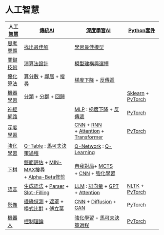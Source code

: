 # 人工智慧

[傳統AI]:./01-傳統AI/
[深度學習AI]:./02-新式AI/
[機器學習]:./03-機器學習/
[神經網路]:./04-神經網路/
[深度學習]:./05-深度學習/
[強化學習]:./06-強化學習/
[下棋]:./07-電腦下棋/
[語言]:./08-語言交談/
[影像]:./09-影像視覺/
[機器人]:./10-機器控制/

[優化算法]:./01-傳統AI/01-優化/
[算分數]:./
[鄰居]:./
[模型]:./
[盤面評估]:./
[對局搜尋]:./
[自我對局]:./
[MCTS]:./
[CNN]:./
[Diffusion]:./
[遮罩]:./
[傅立葉]:./
[控制理論]:./
[馬可夫決策過程]:./
[搜尋]:./01-傳統AI/01-搜尋/
[梯度下降]:./04-神經網路/03-梯度下降法/
[反傳遞]:./04-神經網路/04-反傳遞算法/
[生成語法]:./08-語言交談/01-傳統語言處理/02-生成語法/
[詞向量]:./08-語言交談/02-新式語言處理/01-詞向量/
[GPT]:./08-語言交談/02-新式語言處理/04-GPT/
[Attention]:./08-語言交談/02-新式語言處理/05-Attention/
[LLM]:./08-語言交談/02-新式語言處理/05-LLM/
[演算法]:../02-演算法/
[關鍵技術]:./
[人工智慧]:./
[分類]:./
[分群]:./
[回歸]:./
[MLP]:./
[CNN]:./
[RNN]:./
[State]:./
[Action]:./
[GAN]:./
[MIN-MAX搜尋]:./
[Alpha-Beta修剪]:./
[Parser]:./
[Slot-Filling]:./
[邊緣偵測]:./
[模式比對]:./
[Python套件]:./
[思考問題]:./
[找出最佳解]:./
[學習最佳模型]:./
[模型建構與選擇]:./
[演算法設計]:./
[Transformer]:./

[人工智慧]        | [傳統AI]      |  [深度學習AI] | [Python套件]
---------|----------------|----------------|-------
[思考問題] | [找出最佳解]  |  [學習最佳模型]
[關鍵技術] | [演算法設計]        | [模型建構與選擇]
[優化算法]   | [算分數] + [鄰居] + [搜尋] | [梯度下降] + [反傳遞]
[機器學習] | [分類] + [分群] + [回歸] |  | [Sklearn] + [PyTorch]
[神經網路] | | [MLP] : [梯度下降] + [反傳遞] | [PyTorch]
[深度學習] | | [CNN] + [RNN] <br/>+ [Attention] + [Transformer] | [PyTorch]
[強化學習] | [Q-Table] : [馬可夫決策過程] | [Q-Network] : [Q-Learning] |  | [Gym] + [PyTorch]
[下棋]     | [盤面評估] + [MIN-MAX搜尋] <br/>+ [Alpha-Beta修剪] | [自我對局]+ [MCTS]  <br/> + [CNN] + [強化學習]
[語言]     | [生成語法] + [Parser] + [Slot-Filling]       | [LLM] : [詞向量] + [GPT] + [Attention] | [NLTK] + [PyTorch]
[影像]     | [邊緣偵測] + [遮罩] + [模式比對] + [傅立葉]     | [CNN] + [Diffusion] + [GAN] | [PyTorch]
[機器人]   | [控制理論]        | [強化學習] + [馬可夫決策過程] | [PyTorch]

[PyTorch]:./
[NLTK]:./
[Jieba]:./
[GenSim]:./
[Q-Learning]:./
[Q-Network]:./
[Q-Table]:./
[Sklearn]:./

